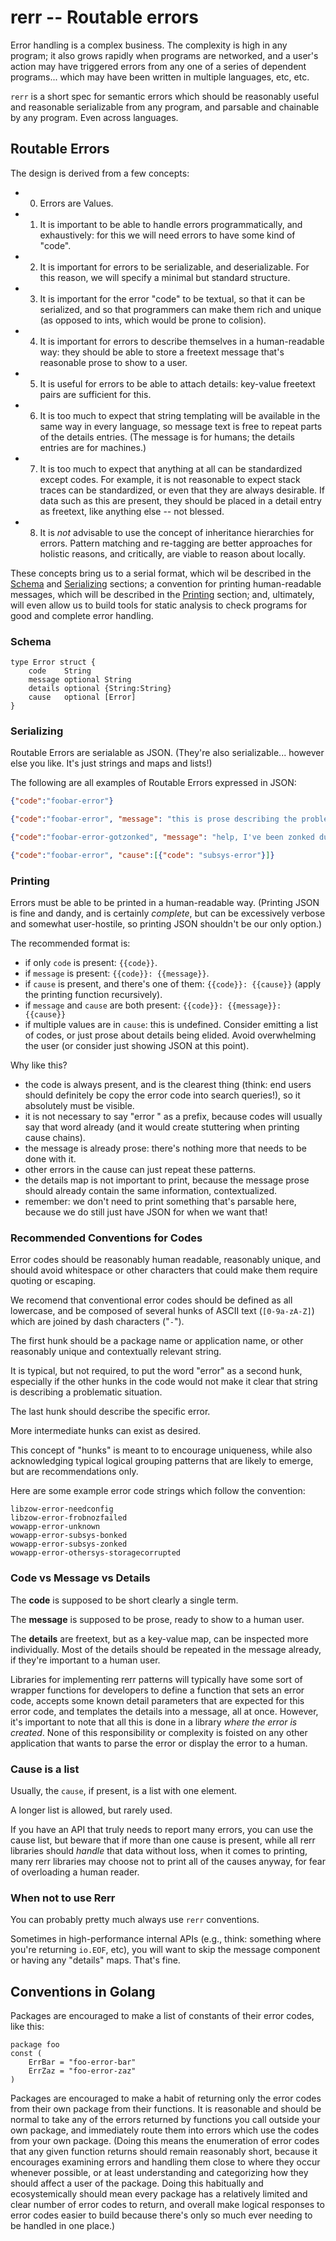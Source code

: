rerr -- **R**outable **err**ors
===============================

Error handling is a complex business.
The complexity is high in any program;
it also grows rapidly when programs are networked,
and a user's action may have triggered errors from any one of a series of dependent programs...
which may have been written in multiple languages, etc, etc.

`rerr` is a short spec for semantic errors which should be reasonably useful
and reasonable serializable from any program, and parsable and chainable by any program.
Even across languages.


Routable Errors
---------------

The design is derived from a few concepts:

- 0. Errors are Values.
- 1. It is important to be able to handle errors programmatically, and exhaustively: for this we will need errors to have some kind of "code".
- 2. It is important for errors to be serializable, and deserializable.  For this reason, we will specify a minimal but standard structure.
- 3. It is important for the error "code" to be textual, so that it can be serialized, and so that programmers can make them rich and unique (as opposed to ints, which would be prone to colision).
- 4. It is important for errors to describe themselves in a human-readable way: they should be able to store a freetext message that's reasonable prose to show to a user.
- 5. It is useful for errors to be able to attach details: key-value freetext pairs are sufficient for this.
- 6. It is too much to expect that string templating will be available in the same way in every language, so message text is free to repeat parts of the details entries.  (The message is for humans; the details entries are for machines.)
- 7. It is too much to expect that anything at all can be standardized except codes.  For example, it is not reasonable to expect stack traces can be standardized, or even that they are always desirable.  If data such as this are present, they should be placed in a detail entry as freetext, like anything else -- not blessed.
- 8. It is *not* advisable to use the concept of inheritance hierarchies for errors.  Pattern matching and re-tagging are better approaches for holistic reasons, and critically, are viable to reason about locally.

These concepts bring us to a serial format, which wil be described in the [Schema](#schema) and [Serializing](#serializing) sections;
a convention for printing human-readable messages, which will be described in the [Printing](#printing) section;
and, ultimately, will even allow us to build tools for static analysis to check programs for good and complete error handling.


### Schema

```
type Error struct {
	code    String
	message optional String
	details optional {String:String}
	cause	optional [Error]
}
```

### Serializing

Routable Errors are serialable as JSON.
(They're also serializable... however else you like.  It's just strings and maps and lists!)

The following are all examples of Routable Errors expressed in JSON:

```json
{"code":"foobar-error"}
```

```json
{"code":"foobar-error", "message": "this is prose describing the problem"}
```

```json
{"code":"foobar-error-gotzonked", "message": "help, I've been zonked during frobnozing!", "details":{"during":"frobnoz"}}
```

```json
{"code":"foobar-error", "cause":[{"code": "subsys-error"}]}
```


### Printing

Errors must be able to be printed in a human-readable way.
(Printing JSON is fine and dandy, and is certainly _complete_,
but can be excessively verbose and somewhat user-hostile,
so printing JSON shouldn't be our only option.)

The recommended format is:

- if only `code` is present: `{{code}}`.
- if `message` is present: `{{code}}: {{message}}`.
- if `cause` is present, and there's one of them: `{{code}}: {{cause}}` (apply the printing function recursively).
- if `message` and `cause` are both present: `{{code}}: {{message}}: {{cause}}`
- if multiple values are in `cause`: this is undefined.  Consider emitting a list of codes, or just prose about details being elided.  Avoid overwhelming the user (or consider just showing JSON at this point).

Why like this?

- the code is always present, and is the clearest thing (think: end users should definitely be copy the error code into search queries!), so it absolutely must be visible.
- it is not necessary to say "error " as a prefix, because codes will usually say that word already (and it would create stuttering when printing cause chains).
- the message is already prose: there's nothing more that needs to be done with it.
- other errors in the cause can just repeat these patterns.
- the details map is not important to print, because the message prose should already contain the same information, contextualized.
- remember: we don't need to print something that's parsable here, because we do still just have JSON for when we want that!


### Recommended Conventions for Codes

Error codes should be reasonably human readable, reasonably unique,
and should avoid whitespace or other characters that could make them require quoting or escaping.

We recomend that conventional error codes should be defined as all lowercase,
and be composed of several hunks of ASCII text (`[0-9a-zA-Z]`) which are joined by dash characters ("`-`").

The first hunk should be a package name or application name,
or other reasonably unique and contextually relevant string.

It is typical, but not required, to put the word "error" as a second hunk,
especially if the other hunks in the code would not make it clear that string is describing a problematic situation.

The last hunk should describe the specific error.

More intermediate hunks can exist as desired.

This concept of "hunks" is meant to to encourage uniqueness,
while also acknowledging typical logical grouping patterns that are likely to emerge,
but are recommendations only.

Here are some example error code strings which follow the convention:

```
libzow-error-needconfig
libzow-error-frobnozfailed
wowapp-error-unknown
wowapp-error-subsys-bonked
wowapp-error-subsys-zonked
wowapp-error-othersys-storagecorrupted
```


### Code vs Message vs Details

The **code** is supposed to be short clearly a single term.

The **message** is supposed to be prose, ready to show to a human user.

The **details** are freetext, but as a key-value map, can be inspected more individually.
Most of the details should be repeated in the message already, if they're important to a human user.

Libraries for implementing rerr patterns will typically have some sort of wrapper functions
for developers to define a function that sets an error code,
accepts some known detail parameters that are expected for this error code,
and templates the details into a message, all at once.
However, it's important to note that all this is done in a library _where the error is created_.
None of this responsibility or complexity is foisted on any other application that wants to parse the error
or display the error to a human.


### Cause is a list

Usually, the `cause`, if present, is a list with one element.

A longer list is allowed, but rarely used.

If you have an API that truly needs to report many errors, you can use the cause list,
but beware that if more than one cause is present,
while all rerr libraries should _handle_ that data without loss,
when it comes to printing, many rerr libraries may choose not to print all of the causes anyway,
for fear of overloading a human reader.


### When not to use Rerr

You can probably pretty much always use `rerr` conventions.

Sometimes in high-performance internal APIs (e.g., think: something where you're returning `io.EOF`, etc),
you will want to skip the message component or having any "details" maps.
That's fine.



Conventions in Golang
---------------------

Packages are encouraged to make a list of constants of their error codes, like this:

```
package foo
const (
	ErrBar = "foo-error-bar"
	ErrZaz = "foo-error-zaz"
)
```

Packages are encouraged to make a habit of returning only the error codes from their own package from their functions.
It is reasonable and should be normal to take any of the errors returned by functions you call outside your own package,
and immediately route them into errors which use the codes from your own package.
(Doing this means the enumeration of error codes that any given function returns should remain reasonably short,
because it encourages examining errors and handling them close to where they occur whenever possible,
or at least understanding and categorizing how they should affect a user of the package.
Doing this habitually and ecosystemically should mean every package has a relatively limited and clear number of error codes to return,
and overall make logical responses to error codes easier to build because there's only so much ever needing to be handled in one place.)
